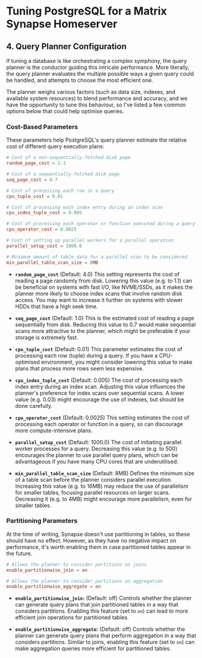 # Tuning PostgreSQL for a Matrix Synapse Homeserver

## 4. Query Planner Configuration

If tuning a database is like orchestrating a complex symphony, the query planner is the conductor
guiding this intricate performance. More literally, the query planner evaluates the multiple
possible ways a given query could be handled, and attempts to choose the most efficient one.

The planner weighs various factors (such as data size, indexes, and available system resources) to
blend performance and accuracy, and we have the opportunity to tune this behaviour, so I've listed
a few common options below that could help optimise queries.

### Cost-Based Parameters

These parameters help PostgreSQL's query planner estimate the relative cost of different query
execution plans:

```ini,icon=.devicon-postgresql-plain,filepath=postgresql.conf
# Cost of a non-sequentially-fetched disk page
random_page_cost = 1.1

# Cost of a sequentially-fetched disk page
seq_page_cost = 0.7

# Cost of processing each row in a query
cpu_tuple_cost = 0.01

# Cost of processing each index entry during an index scan
cpu_index_tuple_cost = 0.005

# Cost of processing each operator or function executed during a query
cpu_operator_cost = 0.0025

# Cost of setting up parallel workers for a parallel operation
parallel_setup_cost = 1000.0

# Minimum amount of table data for a parallel scan to be considered
min_parallel_table_scan_size = 8MB
```

- **`random_page_cost`** (Default: 4.0)
  This setting represents the cost of reading a page randomly from disk. Lowering this value
  (e.g. to 1.1) can be beneficial on systems with fast I/O, like NVME/SSDs, as it makes the planner
  more likely to choose index scans that involve random disk access. You may want to increase it
  further on systems with slower HDDs that have a high seek time.

- **`seq_page_cost`** (Default: 1.0)
  This is the estimated cost of reading a page sequentially from disk. Reducing this value to 0.7
  would make sequential scans more attractive to the planner, which might be preferable if your
  storage is extremely fast.

- **`cpu_tuple_cost`** (Default: 0.01)
  This parameter estimates the cost of processing each row (tuple) during a query. If you have a
  CPU-optimised environment, you might consider lowering this value to make plans that process more
  rows seem less expensive.

- **`cpu_index_tuple_cost`** (Default: 0.005)
  The cost of processing each index entry during an index scan. Adjusting this value influences the
  planner's preference for index scans over sequential scans. A lower value (e.g. 0.03) might
  encourage the use of indexes, but should be done carefully.

- **`cpu_operator_cost`** (Default: 0.0025)
  This setting estimates the cost of processing each operator or function in a query, so can
  discourage more compute-intensive plans.

- **`parallel_setup_cost`** (Default: 1000.0)
  The cost of initiating parallel worker processes for a query. Decreasing this value (e.g. to 500)
  encourages the planner to use parallel query plans, which can be advantageous if you have many CPU
  cores that are underutilised.

- **`min_parallel_table_scan_size`** (Default: 8MB)
  Defines the minimum size of a table scan before the planner considers parallel execution.
  Increasing this value (e.g. to 16MB) may reduce the use of parallelism for smaller tables,
  focusing parallel resources on larger scans. Decreasing it (e.g. to 4MB) might encourage more
  parallelism, even for smaller tables.

### Partitioning Parameters

At the time of writing, Synapse doesn't use partitioning in tables, so these should have no effect.
However, as they have no negative impact on performance, it's worth enabling them in case
partitioned tables appear in the future.

```ini,icon=.devicon-postgresql-plain,filepath=postgresql.conf
# Allows the planner to consider partitions on joins
enable_partitionwise_join = on

# Allows the planner to consider partitions on aggregation
enable_partitionwise_aggregate = on
```

- **`enable_partitionwise_join`:** (Default: off)
  Controls whether the planner can generate query plans that join partitioned tables in a way that
  considers partitions. Enabling this feature (set to `on`) can lead to more efficient join
  operations for partitioned tables.

- **`enable_partitionwise_aggregate`:** (Default: off)
  Controls whether the planner can generate query plans that perform aggregation in a way that
  considers partitions. Similar to joins, enabling this feature (set to `on`) can make aggregation
  queries more efficient for partitioned tables.
